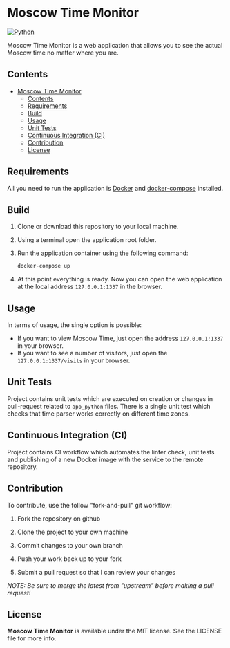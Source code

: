 # Moscow Time Monitor

[![Python](https://github.com/igooor-bb/devops-labs/actions/workflows/python.yml/badge.svg)](https://github.com/igooor-bb/devops-labs/actions/workflows/python.yml)

Moscow Time Monitor is a web application that allows you to see the actual Moscow time no matter where you are.

## Contents

- [Moscow Time Monitor](#moscow-time-monitor)
  - [Contents](#contents)
  - [Requirements](#requirements)
  - [Build](#build)
  - [Usage](#usage)
  - [Unit Tests](#unit-tests)
  - [Continuous Integration (CI)](#continuous-integration-ci)
  - [Contribution](#contribution)
  - [License](#license)

## Requirements

All you need to run the application is [Docker](https://docs.docker.com/engine/install/) and [docker-compose](https://docs.docker.com/compose/install/) installed.

## Build

1. Clone or download this repository to your local machine.

2. Using a terminal open the application root folder.

3. Run the application container using the following command:

    ```bash
    docker-compose up
    ```

4. At this point everything is ready. Now you can open the web application at the local address `127.0.0.1:1337` in the browser.

## Usage

In terms of usage, the single option is possible:

- If you want to view Moscow Time, just open the address `127.0.0.1:1337` in your browser.
- If you want to see a number of visitors, just open the `127.0.0.1:1337/visits` in your browser.

## Unit Tests

Project contains unit tests which are executed on creation or changes in pull-request related to `app_python` files. There is a single unit test which checks that time parser works correctly on different time zones.

## Continuous Integration (CI)

Project contains CI workflow which automates the linter check, unit tests and publishing of a new Docker image with the service to the remote repository.

## Contribution

To contribute, use the follow "fork-and-pull" git workflow:

1. Fork the repository on github

2. Clone the project to your own machine

3. Commit changes to your own branch

4. Push your work back up to your fork

5. Submit a pull request so that I can review your changes

*NOTE: Be sure to merge the latest from "upstream" before making a pull request!*

## License

**Moscow Time Monitor** is available under the MIT license. See the LICENSE file for more info.
